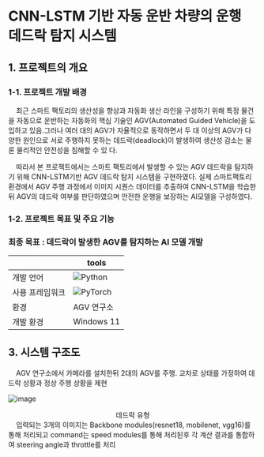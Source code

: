# CNN-LSTM 기반 자동 운반 차량의 운행 데드락 탐지 시스템
## 1. 프로젝트의 개요
### 1-1. 프로젝트 개발 배경

&nbsp;&nbsp;&nbsp;&nbsp;최근 스마트 팩토리의 생산성을 향상과 자동화 생산 라인을 구성하기 위해 특정 물건을 자동으로 운반하는 자동화의 핵심 기술인 AGV(Automated Guided Vehicle)을 도입하고 있음.그러나 여러 대의 AGV가 자율적으로 동작하면서 두 대 이상의 AGV가 다양한 원인으로 서로 주행하지 못하는 데드락(deadlock)이 발생하여 생산성 감소는 물론 물리적인 안전성을 침해할 수 있
다. 

&nbsp;&nbsp;&nbsp;&nbsp;따라서 본 프로젝트에서는 스마트 팩토리에서 발생할 수 있는 AGV 데드락을 탐지하기 위해 CNN-LSTM기반 AGV 데드락 탐지 시스템을 구현하였다. 실제 스마트팩토리 환경에서 AGV 주행 과정에서 이미지 시퀀스 데이터를 추출하여 CNN-LSTM을 학습한 뒤 AGV의 데드락 여부를 판단하였으며 안전한 운행을 보장하는 AI모델을 구성하였다.

### 1-2. 프로젝트 목표 및 주요 기능
### 최종 목표 : 데드락이 발생한 AGV를 탐지하는 AI 모델 개발

|  | tools |
|-------------|-------|
| 개발 언어   |![Python](https://img.shields.io/badge/Python-3.8.4-3776AB?logo=python&logoColor=white)|
| 사용 프레임워크| ![PyTorch](https://img.shields.io/badge/PyTorch-EE4C2C?style=for-the-badge&logo=pytorch&logoColor=white) |
| 환경      | AGV 연구소|
| 개발 환경      |Windows 11  |

## 3. 시스템 구조도
&nbsp;&nbsp;&nbsp;&nbsp;AGV 연구소에서 카메라를 설치한뒤 2대의 AGV를 주행. 교차로 상태를 가정하여 데드락 상황과 정상 주행 상황을 제현

![image](https://github.com/user-attachments/assets/5fb13937-5c66-40ad-9d69-c9ccb6b12972)

<center> 데드락 유형 </center> 
&nbsp;&nbsp;&nbsp;&nbsp;입력되는 3개의 이미지는 Backbone modules(resnet18, mobilenet, vgg16)를 통해 처리되고 command는 speed modules를 통해 처리된후 각 계산 결과를 통합하여 steering angle과 throttle를 처리
